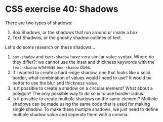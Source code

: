 # CSS exercise 40: Shadows

There are two types of shadows:

1. Box Shadows, or the shadows that run around or inside a box
1. Text Shadwos, or the ghostly shadow outlines of text.

Let's do some research on these shadows…

1. `box-shadow` and `text-shadow` have very similar value syntax. Where do they differ?: we cannot use the inset and thickness keywords with the `text-shadow` whereas `box-shadow` does.
1. If I wanted to create a hard-edge shadow, one that looks like a solid border, what combination of values would I need to use? It would be better to use  the blur and thickness value.
1. Is it possible to create a shadow on a circular element? What about a polygon? The only possible way to do so is to use border-radius.
1. Is it possible to create multiple shadows on the same element?  Multiple shadows can be made using the same code that is used for making single shadow. To make these multiple shadows, we just need to define multiple shadow value and seperate them with a comma.
